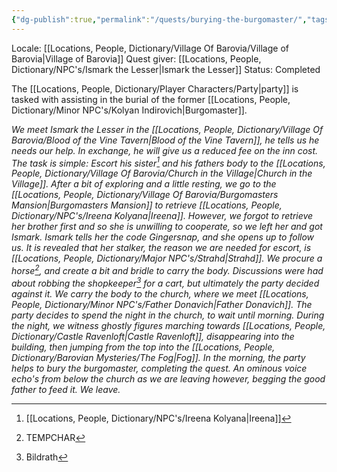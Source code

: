 ```yaml
---
{"dg-publish":true,"permalink":"/quests/burying-the-burgomaster/","tags":["Quest"]}
---
```


Locale: [[Locations, People, Dictionary/Village Of Barovia/Village of Barovia\|Village of Barovia]]
Quest giver: [[Locations, People, Dictionary/NPC's/Ismark the Lesser\|Ismark the Lesser]]
Status: Completed

The [[Locations, People, Dictionary/Player Characters/Party\|party]] is tasked with assisting in the burial of the former [[Locations, People, Dictionary/Minor NPC's/Kolyan Indirovich\|Burgomaster]].  

*We meet Ismark the Lesser in the [[Locations, People, Dictionary/Village Of Barovia/Blood of the Vine Tavern\|Blood of the Vine Tavern]], he tells us he needs our help. In exchange, he will give us a reduced fee on the inn cost.  The task is simple: Escort his sister[^1] and his fathers body to the [[Locations, People, Dictionary/Village Of Barovia/Church in the Village\|Church in the Village]].  After a bit of exploring and a little resting, we go to the [[Locations, People, Dictionary/Village Of Barovia/Burgomasters Mansion\|Burgomasters Mansion]] to retrieve [[Locations, People, Dictionary/NPC's/Ireena Kolyana\|Ireena]].  However, we forgot to retrieve her brother first and so she is unwilling to cooperate, so we left her and got Ismark.  Ismark tells her the code Gingersnap, and she opens up to follow us.  It is revealed that her stalker, the reason we are needed for escort, is [[Locations, People, Dictionary/Major NPC's/Strahd\|Strahd]].  We procure a horse[^3], and create a bit and bridle to carry the body.  Discussions were had about robbing the shopkeeper[^2] for a cart, but ultimately the party decided against it. We carry the body to the church, where we meet [[Locations, People, Dictionary/Minor NPC's/Father Donavich\|Father Donavich]].  The party decides to spend the night in the church, to wait until morning.  During the night, we witness ghostly figures marching towards [[Locations, People, Dictionary/Castle Ravenloft\|Castle Ravenloft]], disappearing into the building, then jumping from the top into the [[Locations, People, Dictionary/Barovian Mysteries/The Fog\|Fog]].  In the morning, the party helps to bury the burgomaster, completing the quest.  An ominous voice echo's from below the church as we are leaving however, begging the good father to feed it. We leave.*

[^1]: [[Locations, People, Dictionary/NPC's/Ireena Kolyana\|Ireena]]
[^2]: Bildrath
[^3]: TEMPCHAR
